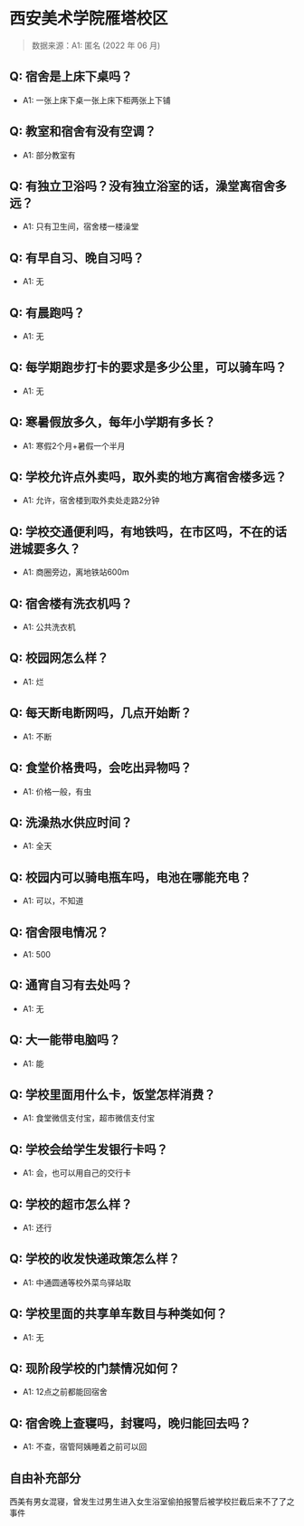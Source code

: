 # 西安美术学院雁塔校区

> 数据来源：A1: 匿名 (2022 年 06 月)

## Q: 宿舍是上床下桌吗？

- A1: 一张上床下桌一张上床下柜两张上下铺

## Q: 教室和宿舍有没有空调？

- A1: 部分教室有

## Q: 有独立卫浴吗？没有独立浴室的话，澡堂离宿舍多远？

- A1: 只有卫生间，宿舍楼一楼澡堂

## Q: 有早自习、晚自习吗？

- A1: 无

## Q: 有晨跑吗？

- A1: 无

## Q: 每学期跑步打卡的要求是多少公里，可以骑车吗？

- A1: 无

## Q: 寒暑假放多久，每年小学期有多长？

- A1: 寒假2个月+暑假一个半月

## Q: 学校允许点外卖吗，取外卖的地方离宿舍楼多远？

- A1: 允许，宿舍楼到取外卖处走路2分钟

## Q: 学校交通便利吗，有地铁吗，在市区吗，不在的话进城要多久？

- A1: 商圈旁边，离地铁站600m

## Q: 宿舍楼有洗衣机吗？

- A1: 公共洗衣机

## Q: 校园网怎么样？

- A1: 烂

## Q: 每天断电断网吗，几点开始断？

- A1: 不断

## Q: 食堂价格贵吗，会吃出异物吗？

- A1: 价格一般，有虫

## Q: 洗澡热水供应时间？

- A1: 全天

## Q: 校园内可以骑电瓶车吗，电池在哪能充电？

- A1: 可以，不知道

## Q: 宿舍限电情况？

- A1: 500

## Q: 通宵自习有去处吗？

- A1: 无

## Q: 大一能带电脑吗？

- A1: 能

## Q: 学校里面用什么卡，饭堂怎样消费？

- A1: 食堂微信支付宝，超市微信支付宝

## Q: 学校会给学生发银行卡吗？

- A1: 会，也可以用自己的交行卡

## Q: 学校的超市怎么样？

- A1: 还行

## Q: 学校的收发快递政策怎么样？

- A1: 中通圆通等校外菜鸟驿站取

## Q: 学校里面的共享单车数目与种类如何？

- A1: 无

## Q: 现阶段学校的门禁情况如何？

- A1: 12点之前都能回宿舍

## Q: 宿舍晚上查寝吗，封寝吗，晚归能回去吗？

- A1: 不查，宿管阿姨睡着之前可以回

## 自由补充部分

西美有男女混寝，曾发生过男生进入女生浴室偷拍报警后被学校拦截后来不了了之事件